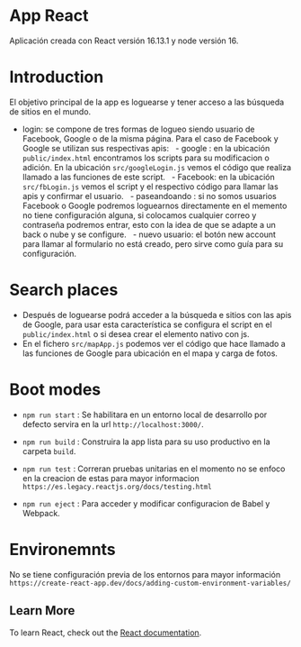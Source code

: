 # App React

Aplicación creada con React versión 16.13.1 y node versión 16.

# Introduction

El objetivo principal de la app es loguearse y tener acceso a las búsqueda de sitios en el mundo. 
- login: se compone de tres formas de logueo siendo usuario de Facebook, Google o de la misma página. Para el caso de Facebook y Google se utilizan sus respectivas apis:
  - google : en la ubicación `public/index.html` encontramos los scripts para su modificacion o adición. En la ubicación `src/googleLogin.js` vemos el código que realiza llamado a las funciones de este script.
  - Facebook: en la ubicación `src/fbLogin.js` vemos el script y el respectivo código para llamar las apis y confirmar el usuario.
  - paseandoando : si no somos usuarios Facebook o Google podremos loguearnos directamente en el memento no tiene configuración alguna, si colocamos cualquier correo y contraseña podremos entrar, esto con la idea de que se adapte a un back o nube y se configure.
  - nuevo usuario: el botón new account para llamar al formulario no está creado, pero sirve como guía para su configuración.

# Search places

- Después de loguearse podrá acceder a la búsqueda e sitios con las apis de Google, para usar esta característica se configura el script en el `public/index.html` o si desea crear el elemento nativo con js. 
- En el fichero `src/mapApp.js` podemos ver el código que hace llamado a las funciones de Google para ubicación en el mapa y carga de fotos.

# Boot modes

- `npm run start` : Se habilitara en un entorno local de desarrollo por defecto servira en la url `http://localhost:3000/`.

- `npm run build` : Construira la app lista para su uso productivo en la carpeta `build`.

- `npm run test` : Correran pruebas unitarias en el momento no se enfoco en la creacion de estas para mayor informacion `https://es.legacy.reactjs.org/docs/testing.html`

- `npm run eject` : Para acceder y modificar configuracion de Babel y Webpack.

# Environemnts

No se tiene configuración previa de los entornos para mayor información `https://create-react-app.dev/docs/adding-custom-environment-variables/`

## Learn More

To learn React, check out the [React documentation](https://reactjs.org/).
